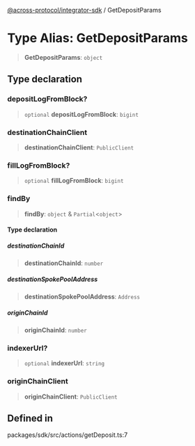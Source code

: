 [@across-protocol/integrator-sdk](../README.md) / GetDepositParams

# Type Alias: GetDepositParams

> **GetDepositParams**: `object`

## Type declaration

### depositLogFromBlock?

> `optional` **depositLogFromBlock**: `bigint`

### destinationChainClient

> **destinationChainClient**: `PublicClient`

### fillLogFromBlock?

> `optional` **fillLogFromBlock**: `bigint`

### findBy

> **findBy**: `object` & `Partial`\<`object`\>

#### Type declaration

##### destinationChainId

> **destinationChainId**: `number`

##### destinationSpokePoolAddress

> **destinationSpokePoolAddress**: `Address`

##### originChainId

> **originChainId**: `number`

### indexerUrl?

> `optional` **indexerUrl**: `string`

### originChainClient

> **originChainClient**: `PublicClient`

## Defined in

packages/sdk/src/actions/getDeposit.ts:7
